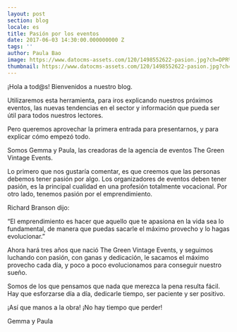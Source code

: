 ```yaml
---
layout: post
section: blog
locale: es
title: Pasión por los eventos
date: 2017-06-03 14:30:00.000000000 Z
tags: ''
author: Paula Bao
image: https://www.datocms-assets.com/120/1498552622-pasion.jpg?ch=DPR%2CWidth&auto=format&w=1024&fm=pjpg&auto=compress%2Cenhance
thumbnail: https://www.datocms-assets.com/120/1498552622-pasion.jpg?ch=DPR%2CWidth&auto=format&w=105&fm=pjpg&auto=compress%2Cenhance
---
```


¡Hola a tod@s! Bienvenidos a nuestro blog. 

Utilizaremos esta herramienta, para iros explicando nuestros próximos eventos, las nuevas tendencias en el sector y información que pueda ser útil para todos nuestros lectores.

Pero queremos aprovechar la primera entrada para presentarnos, y para explicar cómo empezó todo.

Somos Gemma y Paula, las creadoras de la agencia de eventos The Green Vintage Events.

<!--more-->

Lo primero que nos gustaría comentar, es que creemos que las personas debemos tener pasión por algo. Los organizadores de eventos deben tener pasión, es la principal cualidad en una profesión totalmente vocacional. Por otro lado, tenemos pasión por el emprendimiento. 

Richard Branson dijo:

“El emprendimiento es hacer que aquello que te apasiona en la vida sea lo fundamental, de manera que puedas sacarle el máximo provecho y lo hagas evolucionar.”

Ahora hará tres años que nació The Green Vintage Events, y seguimos luchando con pasión, con ganas y dedicación, le sacamos el máximo provecho cada día, y poco a poco evolucionamos para conseguir nuestro sueño. 

Somos de los que pensamos que nada que merezca la pena resulta fácil. Hay que esforzarse día a día, dedicarle tiempo, ser paciente y ser positivo. 

¡Así que manos a la obra! ¡No hay tiempo que perder!

Gemma y Paula
